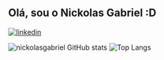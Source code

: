 ## Olá, sou o Nickolas Gabriel :D

[![linkedin](https://img.shields.io/badge/LinkedIn-0077B5?style=for-the-badge&logo=linkedin&logoColor=white)]([[https://www.linkedin.com/in/lucas-henrique-borges/](https://www.linkedin.com/in/nickolas-gabriel-dos-santos-paula-595987311/)](https://www.linkedin.com/in/nickolas-gabriel-dos-santos-paula-595987311/))

![nickolasgabriel GitHub stats](https://github-readme-stats.vercel.app/api?username=nickolasgabriel&show_icons=true&theme=react&title_color=00FA9A&icon_color=00FA9A)
![Top Langs](https://github-readme-stats.vercel.app/api/top-langs/?username=nickolasgabriel&layout=compact&hide=shell&theme=react&title_color=00FA9A&icon_color=00FA9A)

<div style="display: inline_block"> </br>
  <img aling="center" src="https://img.shields.io/badge/HTML5-E34F26?style=for-the-badge&logo=html5&logoColor=white" alt="">
  <img aling="center" src="https://img.shields.io/badge/CSS3-1572B6?style=for-the-badge&logo=css3&logoColor=white" alt="">
  <img aling="center" src="https://img.shields.io/badge/JavaScript-F7DF1E?style=for-the-badge&logo=javascript&logoColor=black" alt="">
  <img aling="center" src="https://img.shields.io/badge/C-00599C?style=for-the-badge&logo=c&logoColor=white" alt="">
</div>
